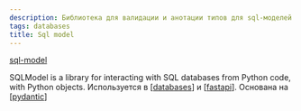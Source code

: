 ```yaml
---
description: Библиотека для валидации и анотации типов для sql-моделей в python
tags: databases
title: Sql model
---
```

[sql-model](https://github.com/tiangolo/sqlmodel)

SQLModel is a library for interacting with SQL databases from Python code, with Python objects. Используется в [[databases]] и [[fastapi]]. Основана на [[pydantic]]

[//begin]: # "Autogenerated link references for markdown compatibility"
[databases]: databases "Databases"
[fastapi]: fastapi "Fastapi"
[pydantic]: pydantic "Pydantic"
[//end]: # "Autogenerated link references"